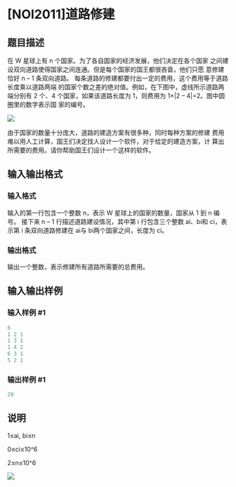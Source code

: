 # [NOI2011]道路修建 

## 题目描述

在 W 星球上有 n 个国家。为了各自国家的经济发展，他们决定在各个国家 之间建设双向道路使得国家之间连通。但是每个国家的国王都很吝啬，他们只愿 意修建恰好 n – 1 条双向道路。 每条道路的修建都要付出一定的费用，这个费用等于道路长度乘以道路两端 的国家个数之差的绝对值。例如，在下图中，虚线所示道路两端分别有 2 个、4 个国家，如果该道路长度为 1，则费用为 1×|2 – 4|=2。图中圆圈里的数字表示国 家的编号。

![](https://cdn.luogu.com.cn/upload/pic/2604.png)

由于国家的数量十分庞大，道路的建造方案有很多种，同时每种方案的修建 费用难以用人工计算，国王们决定找人设计一个软件，对于给定的建造方案，计 算出所需要的费用。请你帮助国王们设计一个这样的软件。

## 输入输出格式

### 输入格式

输入的第一行包含一个整数 n，表示 W 星球上的国家的数量，国家从 1 到 n 编号。 接下来 n – 1 行描述道路建设情况，其中第 i 行包含三个整数 ai、bi和 ci，表 示第 i 条双向道路修建在 ai与 bi两个国家之间，长度为 ci。

### 输出格式

输出一个整数，表示修建所有道路所需要的总费用。

## 输入输出样例

### 输入样例 #1

```cpp
6
1 2 1
1 3 1
1 4 2
6 3 1
5 2 1
```


### 输出样例 #1

```cpp
20
```


## 说明

1≤ai, bi≤n

0≤ci≤10^6

2≤n≤10^6

![](https://cdn.luogu.com.cn/upload/pic/2603.png)


